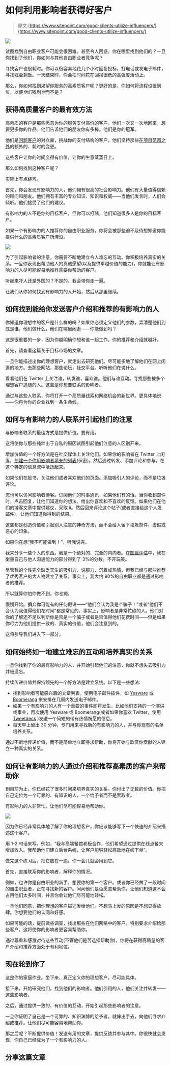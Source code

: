 # 如何利用影响者获得好客户

> 原文:[https://www.sitepoint.com/good-clients-utilize-influencers/](https://www.sitepoint.com/good-clients-utilize-influencers/)

![](../Images/8e488dcb7ac47322c474647399b980b6.png)

试图找到自由职业客户可能会很困难。甚至令人困惑。你在哪里找到他们的？一旦你找到了他们，你如何与其他自由职业者竞争呢？

寻找客户也很耗时。你可以很容易地花几个小时回复投标，打电话或发电子邮件，寻找残羹剩饭。一天结束时，你会把时间花在回报很低的高强度活动上。

那么，你如何找到渴望你服务的高素质客户呢？更好的是，你如何将流程设置到位，以便*他们*找到*你*而不是？

## 获得高质量客户的最有效方法

高素质的客户是那些愿意为你的服务支付高价的客户。他们一次又一次地回来，想要更多你的作品。他们告诉他们的朋友你有多棒。他们是你的冠军。

他们是[问题客户](https://www.sitepoint.com/12-signs-of-problem-clients/)的对立面，挑战你的支付结构的客户，他们坚持那些[在项目范围之外](https://www.sitepoint.com/stop-the-slippery-slope-of-scope-creep/)的额外的、耗时的变更。

这些客户让你的时间变得有价值，让你的生意蒸蒸日上。

那么如何找到这种客户呢？

实际上有点绕弯。

首先，你会发现有影响力的人，他们拥有很高的社会影响力。他们有大量值得信赖的顾问和朋友。他们拥有丰富的专业知识、知识和权威——当他们发言时，人们会倾听。他们接受了他们的建议。

有影响力的人不是你的目标客户，但你可以打赌，他们知道很多人是你的目标客户。

如果一个有影响力的人推荐你的自由职业服务，你将会被那些迫不及待想知道你能提供什么的高素质客户所淹没。

![](../Images/bb7c877fff23321cf871f54f0b5b7a5a.png)

为了引起影响者的注意，你需要不断地建立令人难忘的互动。你积极培养真实的关系。一旦你表现出帮助他人的真诚愿望(以及提供卓越价值的能力)，你就能让有影响力的人尽可能容易地推荐需要你帮助的客户。

听起来吓人还是外国的？不是的。我会带你走一遍。

让我们从你如何找到有影响力的人开始，然后从那里继续。

## 如何找到能给你发送客户介绍和推荐的有影响力的人

你知道你理想中的客户是什么样的吗？如果你必须定义他们的参数，弄清楚他们到底是谁，他们做什么，他们在哪里闲逛——你能做到吗？

这是很重要的一步，因为你越明确你想和谁一起工作，你的推荐和介绍就越好。

首先，请查看这篇关于目标市场的文章。

一旦你能描述出你的理想客户，就走出去研究他们。尽可能多地了解他们在网上闲逛的地方。去那些网站，那些论坛，社交平台。听听他们在说什么。

看看他们在 Twitter 上关注谁，转发谁，喜欢谁。他们与谁互动。寻找那些被多个理想客户追随的人。这些是你想要联系的影响者。

通过与这些人联系，你将打开一个高质量线索和网络机会的新世界。更具体地说——你将为你的企业找到一条生命线。

## 如何与有影响力的人联系并引起他们的注意

与影响者联系的最佳方式是提供价值。要有用。

这将使你与那些纯粹出于自私的原因试图引起他们注意的人区别开来。

增加价值的一个好方法是在社交媒体上关注他们。如果你的影响者在 Twitter 上闲逛，[创建一个你用影响者填充的列表](https://support.twitter.com/articles/76460)(保密)。然后通过转发、添加评论和参与，在这个特定的信息流中活跃起来。

如果他们在脸书，关注他们或者喜欢他们的页面。添加吸引人的评论，而不是垃圾评论。

您也可以访问影响者博客。订阅他们的时事通讯，如果他们有的话。当你收到邮件时，点击回复，让他们知道你的想法。给出你喜欢和不喜欢的反馈。如果他们在他们的博客文章中提供建议，采取 ii。然后回来评论这个帖子(或者直接给这个人发邮件)，让他们知道你得到的结果。

这些都是创造价值和引起别人注意的神奇方法，而不会给人留下垃圾邮件、虚假或恶心的印象。

如果你在想“我不可能做到！”，听我说完。

我来分享一些个人的东西。我是一个绝对的、完全的内向者。在[圆盘评估](https://www.discprofile.com/what-is-disc/overview/)中，我在衡量自己与他人沟通能力的部分得到了 3%的分数。不开玩笑。

尽管我的个性完全缺乏天生的吸引力、说服力、沉着或热情，但我已经与那些推荐了优秀客户的大人物建立了关系。事实上，我大约 90%的自由职业都是通过影响者的推荐。

所以就算你怕你做不到，你*也能*。

慢慢开始。摒弃你可能有的任何假设——“他们会认为我是个骗子！”或者“他们不会认为我值得他们花时间”都是常见的。事实上，影响者是非常忙碌的人。他们对你的了解还不足以判断你是否是一个骗子或者是否值得他们花费时间——但是如果你尽力为他们提供一致的、真实的价值，他们会注意到的。

这将引导我们进入下一部分。

## 如何始终如一地建立难忘的互动和培养真实的关系

一旦你找到了你的最有影响力的人，并开始引起他们的注意，你就不想失去吸引力并被遗忘。

持续传递价值并保持领先的一个好方法是建立系统。以下是一些想法:

*   找到影响者可能感兴趣的文章列表。使用电子邮件插件，如 [Yesware](http://www.yesware.com/) 或 [Boomerang](http://www.boomeranggmail.com/) 来安排在几周内发送电子邮件。
*   如果一个有影响力的人有一个重要的事件即将发生，比如他们支持的一个演讲或事业，再次使用 Yesware 或 Boomerang(或者如果你喜欢 Twitter，使用 [Tweetdeck](https://tweetdeck.twitter.com/) )发送一个简短的带有热情祝愿的信息。
*   每天早上留出 30 分钟，专门用来寻找新的有影响力的人，并与你现有的名单培养关系。

通过不断地传递价值，而不是简单地立即寻求帮助，你将开始与欣赏你贡献的人建立一种真实的关系。

## 如何让有影响力的人通过介绍和推荐高素质的客户来帮助你

到目前为止，你已经花了很多时间来培养真实的关系。你付出了无数的价值。你把自己定位为一个可靠的、有知识的人，一个给予者而不是索取者。

有影响力的人非常忙。让他们尽可能容易地帮助你。

![](../Images/d809a8ef3927451085274fe36d56945c.png)

因为你已经非常具体地了解了你的理想客户，你应该能够写下一个快速的介绍来描述这个客户。

用 1-2 句话来写。例如，“我与高端餐馆老板合作，他们希望通过提供在线点餐来增加收入。我帮助他们建立后台系统，让客户能够轻松高效地在线下单”。

做完这个练习后，把它放在一边。你一会儿就会用到它。

首先，直接联系你的影响者，解释你的情况。

例如，也许你是自由职业的新手，想要你的第一个客户。或者你已经做了一段时间的自由职业者，正在寻找新的客户。问问他们是否愿意帮助你。让他们知道这不会占用他们太多时间，并且你会让他们尽可能地轻松。

一旦他们同意，把你理想的客户描述发给他们。不想马上发的原因是不想显得放肆。你想要他们的认同和好感。

如果可能的话，提前做些调查，找出那些在他们网络中的客户。特别要求介绍给那些客户。这将使你的影响者更容易帮助你。

通过尊重和感激对待这些互动(不管他们是否选择帮助你)，你将在获得高质量的客户介绍和推荐方面处于有利地位。

## 现在轮到你了

这是你的家庭作业。坐下来，真正定义你的理想客户。尽可能具体。

接下来，开始研究他们，找到他们的影响者。他们引用的人，他们关注并转发——这些影响者。

之后，通过提供一致的、有价值的互动，开始引起那些影响者的注意。

一旦你证明了自己是一个可靠的、知识渊博的给予者，就伸出手去，向他们寻求介绍或推荐。让他们尽可能容易地帮助你。

那之后呢？不断提供价值！发送有用的文章，提供反馈并参与其中。你很快就会发现，你自己已经成为了一个有影响力的人。

## 分享这篇文章